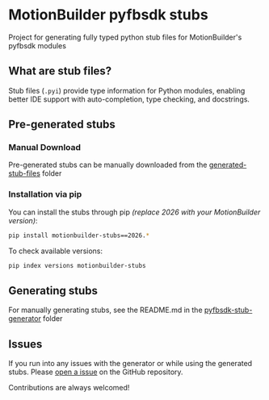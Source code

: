 # MotionBuilder pyfbsdk stubs

Project for generating fully typed python stub files for MotionBuilder's pyfbsdk modules

## What are stub files?

Stub files (`.pyi`) provide type information for Python modules, enabling better IDE support with auto-completion, type checking, and docstrings.

## Pre-generated stubs
### Manual Download

Pre-generated stubs can be manually downloaded from the [generated-stub-files](https://github.com/nils-soderman/pyfbsdk-stub-generator/tree/main/generated-stub-files) folder

### Installation via pip

You can install the stubs through pip _(replace 2026 with your MotionBuilder version)_:
```bash
pip install motionbuilder-stubs==2026.*
```

To check available versions:
```bash
pip index versions motionbuilder-stubs
```

## Generating stubs
For manually generating stubs, see the README.md in the [pyfbsdk-stub-generator](https://github.com/nils-soderman/pyfbsdk-stub-generator/tree/main/pyfbsdk-stub-generator) folder


## Issues

If you run into any issues with the generator or while using the generated stubs. Please [open a issue](https://github.com/nils-soderman/pyfbsdk-stub-generator/issues) on the GitHub repository.


Contributions are always welcomed!